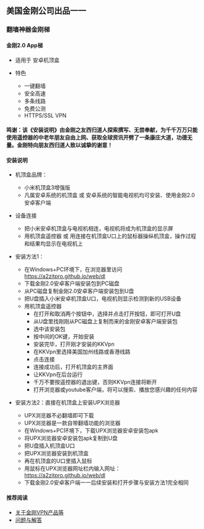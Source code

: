 ## 美国金刚公司出品一一
### 翻墙神器金刚梯
#### 金刚2.0 App梯
- 适用于 安卓机顶盒

- 特色
  - 一键翻墙
  - 安全高速 
  - 多条线路 
  - 免费公测 
  - HTTPS/SSL VPN

#### 鸣谢：该《安装说明》由金刚之友西归道人探索撰写、无尝奉献，为千千万万只能使用遥控器的中老年朋友自由上网、获取全球资讯开劈了一条康庄大道，功德无量。金刚特向朋友西归道人致以诚挚的谢意！

#### 安装说明
- 机顶盒品牌：
  - 小米机顶盒3增强版
  - 凡属安卓系统的机顶盒 或 安卓系统的智能电视机均可安装、使用金刚2.0 安卓客户端
- 设备连接
  - 把小米安卓机顶盒与电视机相连，电视机将成为机顶盒的显示屏
  - 用机顶盒遥控器 或 用连接在机顶盒U口上的鼠标器操纵机顶盒，操作过程和结果均显示在电视机上
- 安装方法1：
  - 在Windows+PC环境下，在浏览器里访问 https://a2zitpro.github.io/web/dl
  - 下载金刚2.0安卓客户端安装包到PC磁盘
  - 从PC磁盘复制金刚2.0安卓客户端安装包到U盘
  - 把U盘插入小米安卓机顶盒U口，电视机则显示检测到新的USB设备
  - 用机顶盒遥控器
    - 在打开和取消两个按钮中，选择并点击打开按钮，即可打开U盘
    - 从U盘里找刚刚从PC磁盘上复制而来的金刚安卓客户端安装包
    - 选中该安装包
    - 按中间的OK键，开始安装
    - 安装完毕，打开刚才安装的KKVpn
    - 在KKVpn里选择美国加州线路或香港线路
    - 点击连接
    - 连接成功后，打开机顶盒的主界面
    - 让KKVpn在后台运行
    - 千万不要按遥控器的退出键，否则KKVpn连接将断开
    - 打开浏览器或youtube客户端，将可以搜索、播放您感兴趣的任何内容

- 安装方法2：直接在机顶盒上安装UPX浏览器
  - UPX浏览器不必翻墙即可下载
  - UPX浏览器是一款自带翻墙功能的浏览器
  - 在Windows+PC环境下，下载UPX浏览器安卓安装包apk
  - 将UPX浏览器安卓安装包apk复制到U盘
  - 把U盘插入机顶盒U口
  - 把UPX浏览器安装到机顶盒
  - 再在机顶盒的U口里插入鼠标
  - 用鼠标在UPX浏览器网址栏内输入网址：https://a2zitpro.github.io/web/dl
  - 下载金刚2.0安卓客户端一一后续安装和打开步骤与安装方法1完全相同



#### 推荐阅读
- [关于金刚VPN产品等](https://a2zitpro.github.io/web/列表-关于金刚VPN产品等)
- [问题与解答](https://a2zitpro.github.io/web/列表-问题与解答)
